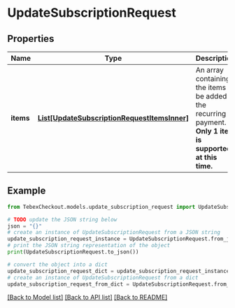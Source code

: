 # UpdateSubscriptionRequest


## Properties

Name | Type | Description | Notes
------------ | ------------- | ------------- | -------------
**items** | [**List[UpdateSubscriptionRequestItemsInner]**](UpdateSubscriptionRequestItemsInner.md) | An array containing the items to be added to the recurring payment. **Only 1 item is supported at this time.** | [optional] 

## Example

```python
from TebexCheckout.models.update_subscription_request import UpdateSubscriptionRequest

# TODO update the JSON string below
json = "{}"
# create an instance of UpdateSubscriptionRequest from a JSON string
update_subscription_request_instance = UpdateSubscriptionRequest.from_json(json)
# print the JSON string representation of the object
print(UpdateSubscriptionRequest.to_json())

# convert the object into a dict
update_subscription_request_dict = update_subscription_request_instance.to_dict()
# create an instance of UpdateSubscriptionRequest from a dict
update_subscription_request_from_dict = UpdateSubscriptionRequest.from_dict(update_subscription_request_dict)
```
[[Back to Model list]](../README.md#documentation-for-models) [[Back to API list]](../README.md#documentation-for-api-endpoints) [[Back to README]](../README.md)


